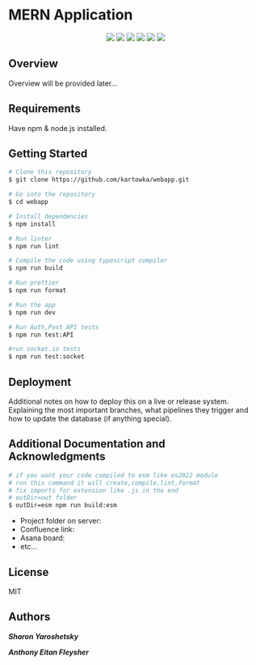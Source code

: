 # MERN Application

<p align="center">
    <img src="https://img.shields.io/badge/MongoDB-4EA94B??style=plastic&logo=mongodb&logoColor=white">
    <img src="https://img.shields.io/badge/Express.js-404D59=?style=plastic">
    <img src="https://img.shields.io/badge/React-20232A?style=plastic&logo=react&logoColor=61DAFB">
    <img src="https://img.shields.io/badge/Node.js-43853D?style=plastic&logo=node.js&logoColor=white">
    <img src="https://img.shields.io/badge/JavaScript-323330?style=plastic&logo=javascript&logoColor=F7DF1E">
    <img src="https://img.shields.io/badge/TypeScript-007ACC?style=plastic&logo=typescript&logoColor=white">
</p>

## Overview

Overview will be provided later...

## Requirements

Have npm & node.js installed.

## Getting Started

```bash
# Clone this repository
$ git clone https://github.com/kartowka/webapp.git

# Go into the repository
$ cd webapp

# Install dependencies
$ npm install

# Run linter
$ npm run lint

# Compile the code using typescript compiler
$ npm run build

# Run prettier
$ npm run format

# Run the app
$ npm run dev

# Run Auth,Post API tests
$ npm run test:API

#run socket.io tests
$ npm run test:socket
```

## Deployment

Additional notes on how to deploy this on a live or release system. Explaining the most important branches, what pipelines they trigger and how to update the database (if anything special).

## Additional Documentation and Acknowledgments

```bash
# if you want your code compiled to esm like es2022 module
# run this command it will create,compile,lint,format
# fix imports for extension like .js in the end
# outDir=out folder
$ outDir=esm npm run build:esm
```

- Project folder on server:
- Confluence link:
- Asana board:
- etc...

## License

MIT

## Authors

**_Sharon Yaroshetsky_**

**_Anthony Eitan Fleysher_**
